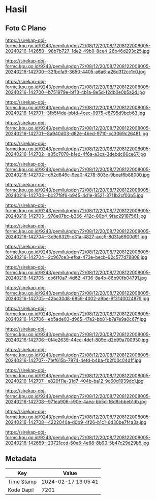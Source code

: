 # Hasil

## Foto C Plano

https://sirekap-obj-formc.kpu.go.id/9243/pemilu/pdpr/72/08/12/20/08/7208122008005-20240216-142658--98b7b727-1de2-49b9-8ce4-26b46d293c25.jpg

https://sirekap-obj-formc.kpu.go.id/9243/pemilu/pdpr/72/08/12/20/08/7208122008005-20240216-142700--32fbcfa9-3650-4405-a6a6-a26d312cc1c0.jpg

https://sirekap-obj-formc.kpu.go.id/9243/pemilu/pdpr/72/08/12/20/08/7208122008005-20240216-142700--b751979e-bf13-4b1a-8e5d-f2db0e0b5a2d.jpg

https://sirekap-obj-formc.kpu.go.id/9243/pemilu/pdpr/72/08/12/20/08/7208122008005-20240216-142701--3fb5f4de-bbfd-4cec-9975-c6795d9bcb63.jpg

https://sirekap-obj-formc.kpu.go.id/9243/pemilu/pdpr/72/08/12/20/08/7208122008005-20240216-142701--8a940d03-d82e-4bed-9710-cc3069c26481.jpg

https://sirekap-obj-formc.kpu.go.id/9243/pemilu/pdpr/72/08/12/20/08/7208122008005-20240216-142702--a35c7078-b1ed-4f6a-a3ca-3debdc66ce67.jpg

https://sirekap-obj-formc.kpu.go.id/9243/pemilu/pdpr/72/08/12/20/08/7208122008005-20240216-142702--d52d846c-9ea0-4278-803e-9beaf6b88000.jpg

https://sirekap-obj-formc.kpu.go.id/9243/pemilu/pdpr/72/08/12/20/08/7208122008005-20240216-142703--bc27f8f6-b945-4d1e-8521-3711b2cf03b5.jpg

https://sirekap-obj-formc.kpu.go.id/9243/pemilu/pdpr/72/08/12/20/08/7208122008005-20240216-142703--978e07bc-b366-412c-80b4-9fac29187561.jpg

https://sirekap-obj-formc.kpu.go.id/9243/pemilu/pdpr/72/08/12/20/08/7208122008005-20240216-142704--3c9c6329-c31a-4827-acc5-8d31a6900d91.jpg

https://sirekap-obj-formc.kpu.go.id/9243/pemilu/pdpr/72/08/12/20/08/7208122008005-20240216-142704--2c967ce3-efba-473e-becb-92c577d78808.jpg

https://sirekap-obj-formc.kpu.go.id/9243/pemilu/pdpr/72/08/12/20/08/7208122008005-20240216-142705--cb6f10a7-4d62-4736-8a4b-86b90fb04791.jpg

https://sirekap-obj-formc.kpu.go.id/9243/pemilu/pdpr/72/08/12/20/08/7208122008005-20240216-142705--42bc30d8-6859-4002-a9be-9f3140024879.jpg

https://sirekap-obj-formc.kpu.go.id/9243/pemilu/pdpr/72/08/12/20/08/7208122008005-20240216-142706--eb5ade03-d965-47a2-bb81-b7a7e9a0c67f.jpg

https://sirekap-obj-formc.kpu.go.id/9243/pemilu/pdpr/72/08/12/20/08/7208122008005-20240216-142706--0f4e2639-44cc-4def-809e-d2b99a700950.jpg

https://sirekap-obj-formc.kpu.go.id/9243/pemilu/pdpr/72/08/12/20/08/7208122008005-20240216-142707--71ef615b-7874-4efd-b4ba-fb2f00c04d1f.jpg

https://sirekap-obj-formc.kpu.go.id/9243/pemilu/pdpr/72/08/12/20/08/7208122008005-20240216-142707--e820f11e-31d7-404b-ba12-9c60d1939dc1.jpg

https://sirekap-obj-formc.kpu.go.id/9243/pemilu/pdpr/72/08/12/20/08/7208122008005-20240216-142708--971ea906-c90e-4aea-bb5d-f6d8cbbeb1db.jpg

https://sirekap-obj-formc.kpu.go.id/9243/pemilu/pdpr/72/08/12/20/08/7208122008005-20240216-142708--4222040a-d0b9-4f26-b1c1-6d30be7f4a3a.jpg

https://sirekap-obj-formc.kpu.go.id/9243/pemilu/pdpr/72/08/12/20/08/7208122008005-20240216-142659--23721ccd-50e6-4e68-8b90-5b47c29d29b5.jpg


## Metadata

| Key        | Value               |
| ---------- | ------------------- |
| Time Stamp | 2024-02-17 13:05:41 |
| Kode Dapil | 7201                |



